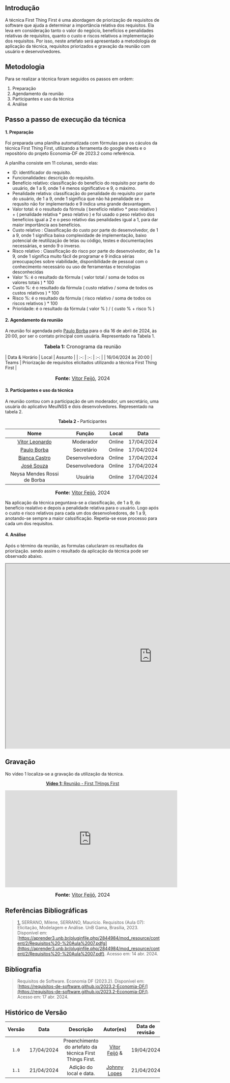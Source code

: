 
## Introdução 

A técnica First Thing First é uma abordagem de priorização de requisitos de software que ajuda a determinar a importância relativa dos requisitos. Ela leva em consideração tanto o valor do negócio, benefícios e penalidades relativas de requisitos, quanto o custo e riscos relativos a implementação dos requisitos. Por isso, neste artefato será apresentado a metodologia de aplicação da técnica, requisitos priorizados e gravação da reunião com usuário e desenvolvedores. 

## Metodologia
Para se realizar a técnica foram seguidos os passos em ordem: 

1. Preparação
2. Agendamento da reunião
3. Participantes e uso da técnica 
4. Análise

## Passo a passo de execução da técnica

#### 1. Preparação

Foi preparada uma planilha automatizada com fórmulas para os cáculos da técnica First Thing First, utilizando a ferramenta do google sheets e o repositório do projeto Economia-DF de 2023.2 como referência. 

A planilha consiste em 11 colunas, sendo elas: 

- ID: identificador do requisito.
- Funcionalidades: descrição do requisito.
- Benefício relativo: classificação do benefício do requisito por parte do usuário, de 1 a 9, onde 1 é menos significativo e 9, o máximo. 
- Penalidade relativa: classificação do penalidade do requisito por parte do usuário, de 1 a 9, onde 1 significa que não há penalidade se o requsito não for implementado e 9 indica uma grande desvantagem. 
- Valor total: é o resultado da fórmula ( benefício relativo * peso relativo ) + ( penalidade relativa * peso relativo ) e foi usado o peso relativo dos benefícios igual a 2 e o peso relativo das penalidades igual a 1, para dar maior importância aos benefícios.
- Custo relativo : Classificação do custo por parte do desenvolvedor, de 1 a 9, onde 1 significa baixa complexidade de implementação, baixo potencial de reutilização de telas ou código, testes e documentações necessárias, e sendo 9 o inverso.
- Risco relativo : Classificação do risco por parte do desenvolvedor, de 1 a 9, onde 1 significa muito fácil de programar e 9 indica sérias preocupações sobre viabilidade, disponibilidade de pessoal com o conhecimento necessário ou uso de ferramentas e tecnologias desconhecidas
- Valor %: é o resultado da fórmula ( valor total / soma de todos os valores totais ) * 100 
- Custo %: é o resultado da fórmula ( custo relativo / soma de todos os custos relativos ) * 100 
- Risco %: é o resultado da fórmula ( risco relativo / soma de todos os riscos relativos ) * 100 
- Prioridade: é o resultado da fórmula ( valor % ) / (  custo %  +  risco %  ) 


#### 2. Agendamento da reunião 

A reunião foi agendada pelo [Paulo Borba](https://github.com/paulohborba) para o dia 16 de abril de 2024, às 20:00, por ser o contato principal com usuária. Representado na Tabela 1.

<div align="center">
<font size="3"><p style="text-align: center"><b>Tabela 1:</b> Cronograma da reunião </p></font>
</div>
| Data & Horário | Local | Assunto | 
| :-: | :-: | :-: | 
| 16/04/2024  às 20:00  | Teams | Priorização de requisitos elicitados utilizando a técnica First Thing First | 

<div>
<font size="3"><p style="text-align: center"><b>Fonte:</b> <a href="https://github.com/vitorfleonardo">Vitor Feijó</a>, 2024</p></font>
</div>

#### 3. Participantes e uso da técnica 

A reunião contou com a participação de um moderador, um secretário, uma usuária do aplicativo MeuINSS e dois desenvolvedores. Representado na tabela 2.

<p align="center" > <strong> Tabela 2 - </Strong> Participantes</font> <gitbr></p>
<center>

|Nome|Função|Local|Data|
|:-:|:-:|:-:|:-:|
|[Vitor Leonardo](https://github.com/vitorfleonardo)|Moderador|Online|17/04/2024|
|[Paulo Borba](https://github.com/paulohborba)|Secretário|Online|17/04/2024|
|[Bianca Castro](https://github.com/BiancaPatrocinio7)|Desenvolvedora|Online|17/04/2024|
|[José Souza](https://github.com/JoseFilipi)|Desenvolvedora|Online|17/04/2024|
| Neysa Mendes Rossi de Borba |Usuária|Online|17/04/2024|

<font size="3"><p style="text-align: center"><b>Fonte:</b> <a href="https://github.com/vitorfleonardo">Vitor Feijó</a>, 2024</p></font>
</center>

Na aplicação da técnica peguntava-se a classificação, de 1 a 9, do benefício realativo e depois a penalidade relativa para o usuário. Logo após o custo e risco relativos para cada um dos desenvolvedores, de 1 a 9, anotando-se sempre a maior calssificação. Repetia-se esse processo para cada um dos requisitos.


#### 4. Análise 

Após o término da reunião, as formulas caluclaram os resultados da priorização. sendo assim o resultado da aplicação da técnica pode ser observado abaixo.

<iframe width="950" height="600" src="https://docs.google.com/spreadsheets/d/1VeBIDGbKOMZeGDX1ShCmdT_P7V5_agt16XZWWFqB0Is/edit?usp=sharing"></iframe>


## Gravação

No vídeo 1 localiza-se a gravação da utilização da técnica.

<div align="center">

<p style="text-align: center"><a href="https://www.youtube.com/embed/fFj1F8-Ci_s" target="blanket"><b>Vídeo 1:</b> Reunião - First THings First</a></p>

<iframe width="560" height="315" src="https://www.youtube.com/embed/fFj1F8-Ci_s" title="First things first do Grupo 7 Meu INSS" frameborder="0" allow="accelerometer; autoplay; clipboard-write; encrypted-media; gyroscope; picture-in-picture; web-share" referrerpolicy="strict-origin-when-cross-origin" allowfullscreen></iframe>

<font size="3"><p style="text-align: center"><b>Fonte:</b> <a href="https://github.com/vitorfleonardo">Vitor Feijó</a>, 2024</p></font>
</div >

## Referências Bibliográficas

> <a id="RP1" href="#TEC1">1.</a> SERRANO, Milene, SERRANO, Maurício. Requisitos (Aula 07): Elicitação, Modelagem e Análise. UnB Gama, Brasília, 2023. Disponível em: [https://aprender3.unb.br/pluginfile.php/2844984/mod_resource/content/2/Requisitos%20-%20Aula%2007.pdfg](https://aprender3.unb.br/pluginfile.php/2844984/mod_resource/content/2/Requisitos%20-%20Aula%2007.pdf). Acesso em: 14 abr. 2024.

## Bibliografia

> </a> Requisitos de Software. Economia DF (2023.2). Disponível em: [https://requisitos-de-software.github.io/2023.2-Economia-DF/](https://requisitos-de-software.github.io/2023.2-Economia-DF/). Acesso em: 17 abr. 2024.

## Histórico de Versão
| Versão | Data | Descrição | Autor(es) | Data de revisão | Revisor(es) |
| :-: | :-: | :-: | :-: | :-: | :-: |
| `1.0` | 17/04/2024  | Preenchimento do artefato da técnica First Things First. | [Vitor Feijó](https://github.com/vitorfleonardo) &  | 19/04/2024| [Johnny Lopes](https://github.com/JohnnyLopess) |
| `1.1` | 21/04/2024  | Adição do local e data. | [Johnny Lopes](https://github.com/JohnnyLopess)  | 21/04/2024|  <a href="https://github.com/vitorfleonardo">Vitor</a>|
